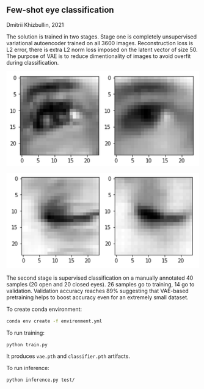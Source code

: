 ## Few-shot eye classification

Dmitrii Khizbullin, 2021

The solution is trained in two stages. Stage one is completely unsupervised variational autoencoder trained on all 3600 images. Reconstruction loss is L2 error, there is extra L2 norm loss imposed on the latent vector of size 50. The purpose of VAE is to reduce dimentionality of images to avoid overfit during classification.

![](assets/vae1.png)

![](assets/vae2.png)

The second stage is supervised classification on a manually annotated 40 samples (20 open and 20 closed eyes). 26 samples go to training, 14 go to validation. Validation accuracy reaches 89% suggesting that VAE-based pretraining helps to boost accuracy even for an extremely small dataset.

To create conda environment:
```bash
conda env create -f environment.yml
```

To run training:
```bash
python train.py
```
It produces `vae.pth` and `classifier.pth` artifacts.

To run inference:
```bash
python inference.py test/
```
